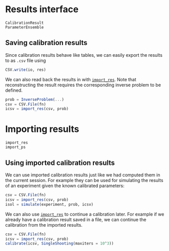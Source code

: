 # Results interface

```@docs
CalibrationResult
ParameterEnsemble
```

## Saving calibration results

Since calibration results behave like tables, we can easily export the results to as `.csv` file using

```julia
CSV.write(io, res)
```

We can also read back the results in with [`import_res`](@ref). Note that reconstructing the result requires the corresponding inverse problem to be defined.

```julia
prob = InverseProblem(...)
csv = CSV.File(fn)
icsv = import_res(csv, prob)
```

# Importing results

```@docs
import_res
import_ps
```

## Using imported calibration results

We can use imported calibration results just like we had computed them in the current session.
For example they can be used for simulating the results of an experiment given the known calibrated parameters:

```julia
csv = CSV.File(fn)
icsv = import_res(csv, prob)
isol = simulate(experiment, prob, icsv)
```

We can also use [`import_res`](@ref) to continue a calibration later. For example if we already have a calibration result saved in a file, we can continue the calibration from the imported results.

```julia
csv = CSV.File(fn)
icsv = import_res(csv, prob)
calibrate(icsv, SingleShooting(maxiters = 10^3))
```
